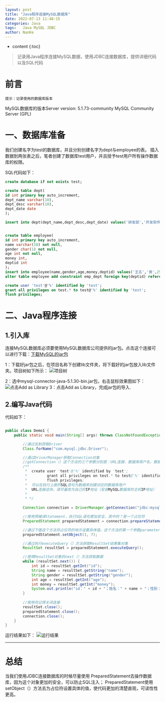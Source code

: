 ```yaml
---
layout: post
title: "Java程序连接MySQL数据库"
date: 2022-07-13 11:48:15
categories: Java
tags:   Java MySQL JDBC
author: NanKe
---
```


* content
{:toc}
> 记录用Java程序连接MySQL数据，使用JDBC连接数据库，提供详细代码以及SQL代码



# 前言
`提示：记录使用的数据库版本`

MySQL数据库的版本Server version: 5.1.73-community MySQL Community Server (GPL)

# 一、数据库准备
我们创建名字为test的数据库，并且分别创建名字为dept与employee的表。
插入数据到两张表之后，笔者创建了数据库test用户，并且授予test用户所有操作数据库的权限。

SQL代码如下：
```sql
create database if not exists test;

create table dept(
id int primary key auto_increment,
dept_name varchar(10),
dept_desc varchar(10),
dept_date date
);

insert into dept(dept_name,dept_desc,dept_date) values('研发部','开发软件','2014-12-14'),('财务部','发工资','2014-10-14'),('市场部','销售软件','2015-11-02');


create table employee(
id int primary key auto_increment,
name varchar(10) not null,
gender char(1) not null,
age int not null,
money int,
deptid int
);
insert into employee(name,gender,age,money,deptid) values('王五','男',25,3000,1),('李明','男',23,2500,1),('王二小','男',23,2356,2),('陈发','男',22,3600,2),('小明','男',21,3100,3),('苏奇','男',24,2800,3),('王丽','女',19,1800,1),('李芳','女',18,1900,2);
alter table employee add constraint emp_dept foreign key(deptid) references dept(id);

create user 'test'@'%' identified by 'test';
grant all privileges on test.* to test@'%' identified by 'test';
flush privileges;

```

# 二、Java程序连接
## 1.引入库
连接MySQL数据库必须要使用MySQL数据库公司提供的jar包。点击这个连接可以进行下载：[下载MySQL的jar包](https://repo1.maven.org/maven2/mysql/mysql-connector-java/5.1.30/mysql-connector-java-5.1.30.jar)

1：下载好jar包之后，在项目名称下创建lib文件夹，将下载好的jar包放入lib文件夹。项目树如下所示：
![项目树](https://img-blog.csdnimg.cn/c5c0853ec38043d19308871490317f9c.png)

2：选中mysql-connector-java-5.1.30-bin.jar包，右击鼠标效果图如下：
![点击Add as Library](https://img-blog.csdnimg.cn/60f2e23c62c1417aa170dbcefd45fc3d.png)
3：点击Add as Library，完成jar包的导入.
## 2.编写Java代码

代码如下：
```java

public class Demo1 {
    public static void main(String[] args) throws ClassNotFoundException, SQLException {

        //通过反射获取Driver
        Class.forName("com.mysql.jdbc.Driver");

        //通过DriverManager获取Connection对象
        //getConnection（）这个方法的三个参数分别是：URL连接，数据库用户名，数据库用户名密码。
        /**
         *  create user 'test'@'%' identified by 'test';
         *         grant all privileges on test.* to test@'%' identified by 'test';
         *         flush privileges;
         *  可以在执行上面的SQL语句为数据库创建对应的数据库用户
         *  URL连接这块，请尽量改为自己的IP地址（安装MySQL数据库的主机IP地址）
         * 
         * */
        
        Connection connection = DriverManager.getConnection("jdbc:mysql://81.70.153.180:3306/test?serverTimezone=Asia/Shanghai", "test", "test");

        //使用预编译Statement，执行SQL语句更加安全，其中的？是一个占位符
        PreparedStatement preparedStatement = connection.prepareStatement("select * from employee where id =?");

        //通过下面这个方法将占位符的地方设置具体值。这个方法的第一个参数parameterIndex是从1开始
        preparedStatement.setObject(1, 7);

        //通过执行executeQuery（）方法获取ResultSet结果集对象
        ResultSet resultSet = preparedStatement.executeQuery();

        //使用ResultSet对象的next（）方法获取数据
        while (resultSet.next()) {
            int id = resultSet.getInt("id");
            String name = resultSet.getString("name");
            String gender = resultSet.getString("gender");
            int age = resultSet.getInt("age");
            int money = resultSet.getInt("money");
            System.out.println("id：" + id + "；姓名：" + name + "；性别：" + gender + "；年龄：" + age + "；薪资：" + money);
        }
        
        //使用完记得关闭连接
        resultSet.close();
        preparedStatement.close();
        connection.close();
    }
}

```
运行结果如下：
![运行结果](https://img-blog.csdnimg.cn/1439e8aafcb64e18a6bde7725b709638.png)

---

# 总结
当我们使用JDBC连接数据库的时候尽量使用 PreparedStatement去操作数据库，因为这个对象更加的安全，可以防止SQL注入； PreparedStatement使用setObject（）方法去为占位符设置具体的值，使代码更加的清楚直观，可读性性更高。